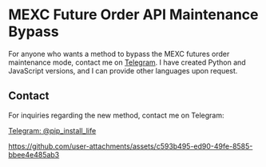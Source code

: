 # MEXC Future Order API Maintenance Bypass


For anyone who wants a method to bypass the MEXC futures order maintenance mode, contact me on [Telegram](https://t.me/pip_install_life). I have created Python and JavaScript versions, and I can provide other languages upon request.
## Contact
For inquiries regarding the new method, contact me on Telegram:

[Telegram: @pip_install_life](https://t.me/pip_install_life)




https://github.com/user-attachments/assets/c593b495-ed90-49fe-8585-bbee4e485ab3



